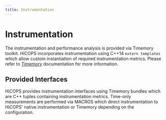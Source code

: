 ```yaml
---
title: Instrumentation
---
```

# Instrumentation
The instrumentation and performance analysis is provided via Timemory toolkit. HiCOPS incorporates instrumentation using C++14 `extern templates` which allow custom instantiation of required instrumentation metrics. Please refer to [Timemory](https://timemory.readthedocs.io/en/develop/about.html) documentation for more information.

## Provided Interfaces
HiCOPS provides instrumentation interfaces using Timemory bundles which are C++ tuples containing instrumentation metrics. Time-only measurements are performed via MACROS which direct instrumentation to HiCOPS' native instrumentation or Timemory depending on the configuration.